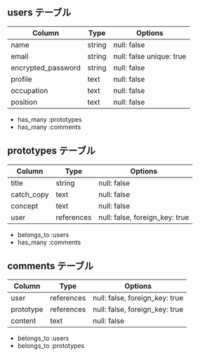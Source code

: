 

## users テーブル

| Column             | Type   | Options     |
| ------------------ | ------ | ----------- |
| name               | string | null: false |
| email              | string | null: false unique: true|
| encrypted_password | string | null: false |
| profile            | text   | null: false |
| occupation         | text   | null: false |
| position           | text   | null: false |

- has_many :prototypes
- has_many :comments



## prototypes テーブル

| Column     | Type      | Options     |
| ------     | ------    | ----------- |
| title      | string    | null: false |
| catch_copy | text      | null: false |
| concept    | text      | null: false |
| user       | references| null: false, foreign_key: true

- belongs_to :users
- has_many :comments



## comments テーブル

| Column      | Type       | Options                        |
| ------      | ---------- | ------------------------------ |
| user        | references | null: false, foreign_key: true |
| prototype   | references | null: false, foreign_key: true |
| content     | text       | null: false                    |

- belongs_to :users
- belongs_to :prototypes